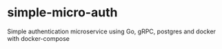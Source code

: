 # simple-micro-auth

Simple authentication microservice using Go, gRPC, postgres and docker with docker-compose
